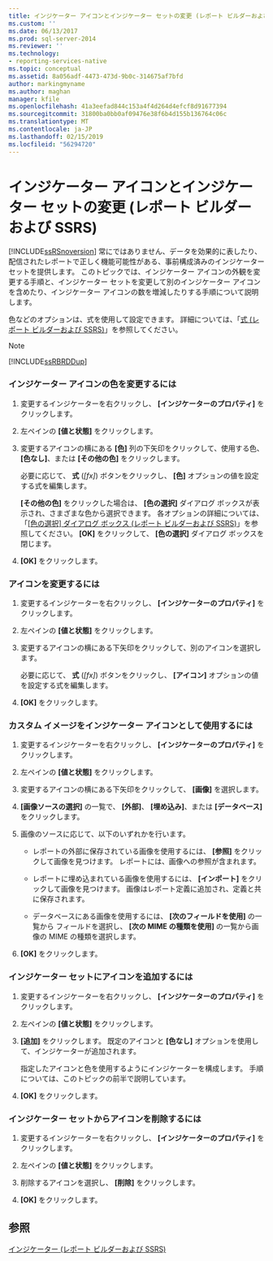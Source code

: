 ```yaml
---
title: インジケーター アイコンとインジケーター セットの変更 (レポート ビルダーおよび SSRS) | Microsoft Docs
ms.custom: ''
ms.date: 06/13/2017
ms.prod: sql-server-2014
ms.reviewer: ''
ms.technology:
- reporting-services-native
ms.topic: conceptual
ms.assetid: 8a056adf-4473-473d-9b0c-314675af7bfd
author: markingmyname
ms.author: maghan
manager: kfile
ms.openlocfilehash: 41a3eefad844c153a4f4d264d4efcf8d91677394
ms.sourcegitcommit: 31800ba0bb0af09476e38f6b4d155b136764c06c
ms.translationtype: MT
ms.contentlocale: ja-JP
ms.lasthandoff: 02/15/2019
ms.locfileid: "56294720"
---
```

# <a name="change-indicator-icons-and-indicator-sets-report-builder-and-ssrs"></a>インジケーター アイコンとインジケーター セットの変更 (レポート ビルダーおよび SSRS)
  [!INCLUDE[ssRSnoversion](../../includes/ssrsnoversion-md.md)] 常にではありません、データを効果的に表したり、配信されたレポートで正しく機能可能性がある、事前構成済みのインジケーター セットを提供します。 このトピックでは、インジケーター アイコンの外観を変更する手順と、インジケーター セットを変更して別のインジケーター アイコンを含めたり、インジケーター アイコンの数を増減したりする手順について説明します。  
  
 色などのオプションは、式を使用して設定できます。 詳細については、「[式 (レポート ビルダーおよび SSRS)](expressions-report-builder-and-ssrs.md)」を参照してください。  
  
> [!NOTE]  
>  [!INCLUDE[ssRBRDDup](../../includes/ssrbrddup-md.md)]  
  
### <a name="to-change-the-color-of-an-indicator-icon"></a>インジケーター アイコンの色を変更するには  
  
1.  変更するインジケーターを右クリックし、 **[インジケーターのプロパティ]** をクリックします。  
  
2.  左ペインの **[値と状態]** をクリックします。  
  
3.  変更するアイコンの横にある **[色]** 列の下矢印をクリックして、使用する色、 **[色なし]**、または **[その他の色]** をクリックします。  
  
     必要に応じて、 **式** (*[fx]*) ボタンをクリックし、 **[色]** オプションの値を設定する式を編集します。  
  
     **[その他の色]** をクリックした場合は、 **[色の選択]** ダイアログ ボックスが表示され、さまざまな色から選択できます。 各オプションの詳細については、「[[色の選択] ダイアログ ボックス &#40;レポート ビルダーおよび SSRS&#41;](../select-color-dialog-box-report-builder-and-ssrs.md)」を参照してください。 **[OK]** をクリックして、 **[色の選択]** ダイアログ ボックスを閉じます。  
  
4.  **[OK]** をクリックします。  
  
### <a name="to-change-the-icon"></a>アイコンを変更するには  
  
1.  変更するインジケーターを右クリックし、 **[インジケーターのプロパティ]** をクリックします。  
  
2.  左ペインの **[値と状態]** をクリックします。  
  
3.  変更するアイコンの横にある下矢印をクリックして、別のアイコンを選択します。  
  
     必要に応じて、 **式** (*[fx]*) ボタンをクリックし、 **[アイコン]** オプションの値を設定する式を編集します。  
  
4.  **[OK]** をクリックします。  
  
### <a name="to-use-a-custom-image-as-an-indicator-icon"></a>カスタム イメージをインジケーター アイコンとして使用するには  
  
1.  変更するインジケーターを右クリックし、 **[インジケーターのプロパティ]** をクリックします。  
  
2.  左ペインの **[値と状態]** をクリックします。  
  
3.  変更するアイコンの横にある下矢印をクリックして、 **[画像]** を選択します。  
  
4.  **[画像ソースの選択]** の一覧で、 **[外部]**、 **[埋め込み]**、または **[データベース]** をクリックします。  
  
5.  画像のソースに応じて、以下のいずれかを行います。  
  
    -   レポートの外部に保存されている画像を使用するには、 **[参照]** をクリックして画像を見つけます。 レポートには、画像への参照が含まれます。  
  
    -   レポートに埋め込まれている画像を使用するには、 **[インポート]** をクリックして画像を見つけます。 画像はレポート定義に追加され、定義と共に保存されます。  
  
    -   データベースにある画像を使用するには、 **[次のフィールドを使用]** の一覧から フィールドを選択し、 **[次の MIME の種類を使用]** の一覧から画像の MIME の種類を選択します。  
  
6.  **[OK]** をクリックします。  
  
### <a name="to-add-an-icon-to-the-indicator-set"></a>インジケーター セットにアイコンを追加するには  
  
1.  変更するインジケーターを右クリックし、 **[インジケーターのプロパティ]** をクリックします。  
  
2.  左ペインの **[値と状態]** をクリックします。  
  
3.  **[追加]** をクリックします。 既定のアイコンと **[色なし]** オプションを使用して、インジケーターが追加されます。  
  
     指定したアイコンと色を使用するようにインジケーターを構成します。 手順については、このトピックの前半で説明しています。  
  
4.  **[OK]** をクリックします。  
  
### <a name="to-delete-an-icon-to-the-indicator-set"></a>インジケーター セットからアイコンを削除するには  
  
1.  変更するインジケーターを右クリックし、 **[インジケーターのプロパティ]** をクリックします。  
  
2.  左ペインの **[値と状態]** をクリックします。  
  
3.  削除するアイコンを選択し、 **[削除]** をクリックします。  
  
4.  **[OK]** をクリックします。  
  
## <a name="see-also"></a>参照  
 [インジケーター &#40;レポート ビルダーおよび SSRS&#41;](indicators-report-builder-and-ssrs.md)  
  
  
